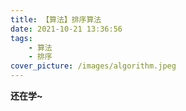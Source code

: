 ```yaml
---
title: 【算法】排序算法
date: 2021-10-21 13:36:56
tags:
    - 算法
    - 排序
cover_picture: /images/algorithm.jpeg
---
```


**还在学~**
